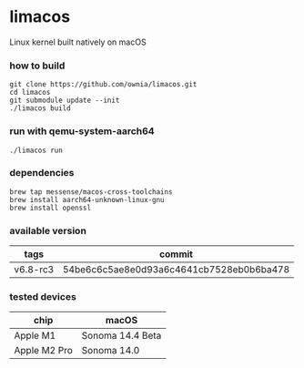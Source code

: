 # limacos
Linux kernel built natively on macOS

### how to build

```
git clone https://github.com/ownia/limacos.git
cd limacos
git submodule update --init
./limacos build
```

### run with qemu-system-aarch64
```
./limacos run
```

### dependencies

```
brew tap messense/macos-cross-toolchains
brew install aarch64-unknown-linux-gnu
brew install openssl
```

### available version

| tags     | commit                                   |
|----------|------------------------------------------|
| v6.8-rc3 | 54be6c6c5ae8e0d93a6c4641cb7528eb0b6ba478 |


### tested devices

| chip         | macOS            |
|--------------|------------------|
| Apple M1     | Sonoma 14.4 Beta |
| Apple M2 Pro | Sonoma 14.0      |
